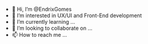 - 👋 Hi, I’m @EndrixGomes
- 👀 I’m interested in UX/UI and Front-End development
- 🌱 I’m currently learning ...
- 💞️ I’m looking to collaborate on ...
- 📫 How to reach me ...

